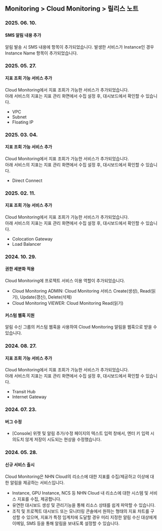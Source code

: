 ## Monitoring > Cloud Monitoring > 릴리스 노트

### 2025. 06. 10.

#### SMS 알림 내용 추가

알림 발송 시 SMS 내용에 항목이 추가되었습니다.
발생한 서비스가 Instance인 경우 Instance Name 항목이 추가되었습니다.

### 2025. 05. 27.

#### 지표 조회 가능 서비스 추가

Cloud Monitoring에서 지표 조회가 가능한 서비스가 추가되었습니다.  
아래 서비스의 지표는 지표 관리 화면에서 수집 설정 후, 대시보드에서 확인할 수 있습니다.

* VPC
* Subnet
* Floating IP


### 2025. 03. 04.

#### 지표 조회 가능 서비스 추가

Cloud Monitoring에서 지표 조회가 가능한 서비스가 추가되었습니다.  
아래 서비스의 지표는 지표 관리 화면에서 수집 설정 후, 대시보드에서 확인할 수 있습니다.

* Direct Connect

### 2025. 02. 11.

#### 지표 조회 가능 서비스 추가

Cloud Monitoring에서 지표 조회가 가능한 서비스가 추가되었습니다.  
아래 서비스의 지표는 지표 관리 화면에서 수집 설정 후, 대시보드에서 확인할 수 있습니다.

* Colocation Gateway
* Load Balancer

### 2024. 10. 29.

#### 권한 세분화 적용
Cloud Monitoring에 프로젝트 서비스 이용 역할이 추가되었습니다.

* Cloud Monitoring ADMIN: Cloud Monitoring 서비스 Create(생성), Read(읽기), Update(갱신), Delete(삭제)
* Cloud Monitoring VIEWER: Cloud Monitoring Read(읽기)

#### 커스텀 웹훅 지원
알림 수신 그룹의 커스텀 웹훅을 사용하여 Cloud Monitoring 알림을 웹훅으로 받을 수 있습니다.

### 2024. 08. 27.

#### 지표 조회 가능 서비스 추가

Cloud Monitoring에서 지표 조회가 가능한 서비스가 추가되었습니다.  
아래 서비스의 지표는 지표 관리 화면에서 수집 설정 후, 대시보드에서 확인할 수 있습니다.

* Transit Hub
* Internet Gateway

### 2024. 07. 23.

#### 버그 수정
* [Console] 위젯 및 알림 추가/수정 페이지의 텍스트 입력 창에서, 엔터 키 입력 시 의도치 않게 저장이 시도되는 현상을 수정했습니다.

### 2024. 05. 28.

#### 신규 서비스 출시
Cloud Monitoring은 NHN Cloud의 리소스에 대한 지표를 수집/제공하고 이상에 대한 알림을 제공하는 서비스입니다.

* Instance, GPU Instance, NCS 등 NHN Cloud 내 리소스에 대한 시스템 및 서비스 지표를 수집, 제공합니다.
* 유연한 대시보드 생성 및 관리기능을 통해 리소스 상태를 쉽게 파악할 수 있습니다.
* 조직 및 프로젝트 대시보드 또는 모니터링 콘솔에서 원하는 형태의 지표 차트를 구성할 수 있으며, 지표가 특정 임계치에 도달할 경우 미리 지정한 알림 수신 대상에게 이메일, SMS 등을 통해 알림을 보내도록 설정할 수 있습니다.
